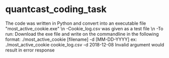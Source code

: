 # quantcast_coding_task

The code was written in Python and convert into an executable file "most_active_cookie.exe" \n
-Cookie_log.csv was given as a test file \n
-To run: Download the exe file and write on the commandline in the following format:
./most_active_cookie [filename] -d [MM-DD-YYYY]
ex: ./most_active_cookie cookie_log.csv -d 2018-12-08
Invalid argument would result in error response
                         
